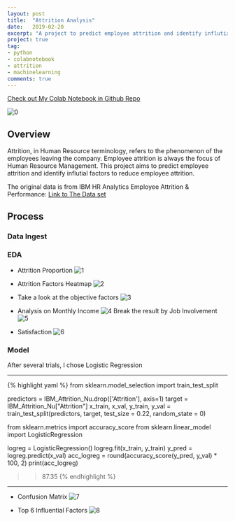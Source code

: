```yaml
---
layout: post
title:  "Attrition Analysis"
date:   2019-02-20
excerpt: "A project to predict employee attrition and identify influtial factors to reduce employee attrition."
project: true
tag:
- python 
- colabnotebook
- attrition
- machinelearning
comments: true
---
```


[Check out My Colab Notebook in Github Repo](https://github.com/lmei33/trial/blob/master/Employee_Attrition_Analysis.ipynb)

![0](https://mk0at44uvaxh7f73.kinstacdn.com/wp-content/uploads/2017/12/Topic-1.png)    


      
## Overview
Attrition, in Human Resource terminology, refers to the phenomenon of the employees leaving the company. Employee attrition is always the focus of Human Resource Management. This project aims to  predict employee attrition and identify influtial factors to reduce employee attrition. 

The original data is from IBM HR Analytics Employee Attrition & Performance:
[Link to The Data set](https://www.kaggle.com/pavansubhasht/ibm-hr-analytics-attrition-dataset)


## Process  

### Data Ingest

### EDA 
* Attrition Proportion
![1](https://raw.githubusercontent.com/lmei33/lmei33.github.io/master/assets/img/1.png)    

* Attrition Factors Heatmap
![2](https://raw.githubusercontent.com/lmei33/lmei33.github.io/master/assets/img/2.png) 

* Take a look at the objective factors
![3](https://raw.githubusercontent.com/lmei33/lmei33.github.io/master/assets/img/3.png) 

* Analysis on Monthly Income
![4](https://raw.githubusercontent.com/lmei33/lmei33.github.io/master/assets/img/4.png) 
  Break the result by Job Involvement
![5](https://raw.githubusercontent.com/lmei33/lmei33.github.io/master/assets/img/5.png) 

* Satisfaction
![6](https://raw.githubusercontent.com/lmei33/lmei33.github.io/master/assets/img/6.png)


### Model
After several trials, I chose Logistic Regression

---

{% highlight yaml %}
from sklearn.model_selection import train_test_split

predictors = IBM_Attrition_Nu.drop(['Attrition'], axis=1)
target = IBM_Attrition_Nu["Attrition"]
x_train, x_val, y_train, y_val = train_test_split(predictors, target, test_size = 0.22, random_state = 0)

from sklearn.metrics import accuracy_score
from sklearn.linear_model import LogisticRegression

logreg = LogisticRegression()
logreg.fit(x_train, y_train)
y_pred = logreg.predict(x_val)
acc_logreg = round(accuracy_score(y_pred, y_val) * 100, 2)
print(acc_logreg)
>> 87.35
{% endhighlight %}

---

* Confusion Matrix
![7](https://raw.githubusercontent.com/lmei33/lmei33.github.io/master/assets/img/7.png)

* Top 6 Influential Factors
![8](https://raw.githubusercontent.com/lmei33/lmei33.github.io/master/assets/img/8.png)

